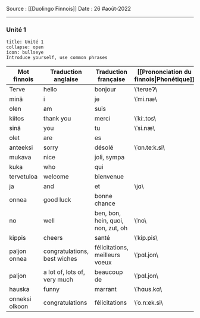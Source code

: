 Source : [[Duolingo Finnois]]
Date : 26 #août-2022
***
### Unité 1
```ad-abstract 
title: Unité 1
collapse: open
icon: bullseye
Introduce yourself, use common phrases
```

| Mot finnois    | Traduction anglaise          | Traduction française               | [[Prononciation du finnois\|Phonétique]] |
| -------------- | ---------------------------- | ---------------------------------- | ---------------------------------------- |
| Terve          | hello                        | bonjour                            | \ˈterʋeʔ\                                |
| minä           | i                            | je                                 | \ˈmi.næ\                                 |
| olen           | am                           | suis                               |                                          |
| kiitos         | thank you                    | merci                              | \ˈkiː.tos\                               |
| sinä           | you                          | tu                                 | \ˈsi.næ\                                 |
| olet           | are                          | es                                 |                                          |
| anteeksi       | sorry                        | désolé                             | \ˈɑn.teːk.si\                            |
| mukava         | nice                         | joli, sympa                        |                                          |
| kuka           | who                          | qui                                |                                          |
| tervetuloa     | welcome                      | bienvenue                          |                                          |
| ja             | and                          | et                                 | \jɑ\                                     |
| onnea          | good luck                    | bonne chance                       |                                          |
| no             | well                         | ben, bon, hein, quoi, non, zut, oh | \ˈno\                                    |
| kippis         | cheers                       | santé                              | \ˈkip.pis\                               |
| paljon onnea   | congratulations, best wiches | félicitations, meilleurs voeux     | \ˈpɑl.jon\                               |
| paljon         | a lot of, lots of, very much | beaucoup de                        | \ˈpɑl.jon\                               |
| hauska         | funny                        | marrant                            | \ˈhɑus.kɑ\                               |
| onneksi olkoon | congratulations              | félicitations                      | \ˈo.nːek.si\                             |